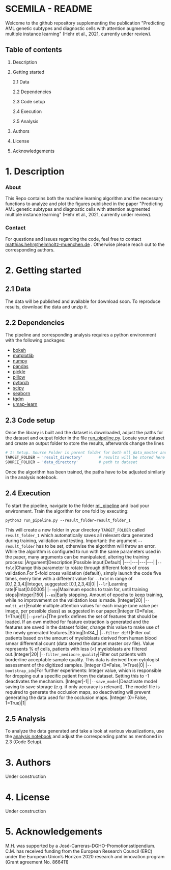 # SCEMILA - README

Welcome to the github repository supplementing the publication "Predicting AML genetic subtypes and diagnostic cells with attention augmented multiple instance learning" (Hehr et al., 2021, currently under review). 

## Table of contents
1. Description

2. Getting started

    2.1 Data

    2.2 Dependencies   
    
    2.3 Code setup
    
    2.4 Execution

    2.5 Analysis

3. Authors
4. License
5. Acknowledgements


# 1. Description
### About
This Repo contains both the machine learning algorithm and the necessary functions to analyze and plot the figures published in the paper "Predicting AML genetic subtypes and diagnostic cells with attention augmented multiple instance learning" (Hehr et al., 2021, currently under review).

### Contact
For questions and issues regarding the code, feel free to contact matthias.hehr@helmholtz-muenchen.de . Otherwise please reach out to the corresponding authors.  

# 2. Getting started

## 2.1 Data
The data will be published and available for download soon. To reproduce results, download the data and unzip it.

## 2.2 Dependencies
The pipeline and corresponding analysis requires a python environment with the following packages: 

- [bokeh](https://docs.bokeh.org/en/latest/index.html)
- [matplotlib](https://matplotlib.org/)
- [numpy](https://numpy.org/)
- [pandas](https://pandas.pydata.org/)
- [pickle](https://docs.python.org/3/library/pickle.html)
- [pillow](https://pillow.readthedocs.io/en/stable/index.html)
- [pytorch](https://pytorch.org/)
- [scipy](https://www.scipy.org/)
- [seaborn](https://seaborn.pydata.org/)
- [tqdm](https://tqdm.github.io/)
- [umap-learn](https://umap-learn.readthedocs.io/en/latest/index.html)

## 2.3 Code setup
Once the library is built and the dataset is downloaded, adjust the paths for the dataset and output folder in the file [run_pipeline.py](ml_pipeline/run_pipeline.py). 
Locate your dataset and create an output folder to store the results, afterwards change the lines 

```python
# 1: Setup. Source Folder is parent folder for both mll_data_master and the /data folder
TARGET_FOLDER = 'result_directory'       # results will be stored here
SOURCE_FOLDER = 'data_directory'         # path to dataset
```  
Once the algorithm has been trained, the paths have to be adjusted similarly in the analysis notebook.

## 2.4 Execution
To start the pipeline, navigate to the folder [ml_pipeline](ml_pipeline) and load your environment. Train the algorithm for one fold by executing:

```
python3 run_pipeline.py --result_folder=result_folder_1
```
This will create a new folder in your directory `TARGET_FOLDER` called `result_folder_1` which automatically saves all relevant data generated during training, validation and testing. Important: the argument `--result_folder` has to be set, otherwise the algorithm will throw an error. While the algorithm is configured to run with the same parameters used in the paper, many arguments can be manipulated, altering the training process:
|Argument|Description|Possible input|Default|
|---|---|---|---|
|`--fold`|Change this parameter to rotate through different folds of cross validation.For 5-fold cross validation (default), simply launch the code five times, every time with a different value for `--fold` in range of [0,1,2,3,4]|Integer, suggested: [0,1,2,3,4]|0|
|`--lr`|Learning rate|Float|0.00005|
|`--ep`|Maximum epochs to train for, until training stops|Integer|150|
|`--es`|Early stopping. Amount of epochs to keep training, while no improvement on the validation loss is made. |Integer|20|
|`--multi_att`|Enable multiple attention values for each image (one value per image, per possible class) as suggested in our paper.|Integer (0=False, 1=True)|1|
|`--prefix`|The prefix defines the set of features that should be loaded. If an own method for feature extraction is generated and the features are saved in the dataset folder, change this value to make use of the newly generated features.|String|fnl34_|
|`--filter_diff`|Filter out patients based on the amount of myeloblasts derived from human blood smear differential count (data stored the dataset master csv file). Value represents % of cells, patients with less (<) myeloblasts are filtered out.|Integer|20|
|`--filter_mediocre_quality`|Filter out patients with borderline acceptable sample quality. This data is derived from cytologist assessment of the digitized samples. |Integer (0=False, 1=True)|0|
|`--bootstrap_idx`|For further experiments: Integer value, which is responsible for dropping out a specific patient from the dataset. Setting this to -1 deactivates the mechanism. |Integer|-1|
|`--save_model`|Deactivate model saving to save storage (e.g. if only accuracy is relevant). The model file is required to generate the occlusion maps, so deactivating will prevent generating the data used for the occlusion maps. |Integer (0=False, 1=True)|1|

## 2.5 Analysis
To analyze the data generated and take a look at various visualizations, use the [analysis notebook](analysis/analysis_notebook.ipynb) and adjust the corresponding paths as mentioned in 2.3 (Code Setup).

# 3. Authors
Under construction

# 4. License
Under construction

# 5. Acknowledgements
M.H. was supported by a José-Carreras-DGHO-Promotionsstipendium. C.M. has received funding from the European Research Council (ERC) under the European Union’s Horizon 2020 research and innovation program (Grant agreement No. 866411)


